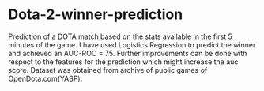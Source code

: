 # Dota-2-winner-prediction
Prediction of a DOTA match based on the stats available in the first 5 minutes of the game. 
I have used Logistics Regression to predict the winner and achieved an AUC-ROC = 75. Further improvements can be done with respect to the features for the prediction which might increase the auc score.
Dataset was obtained from archive of public games of OpenDota.com(YASP).  
